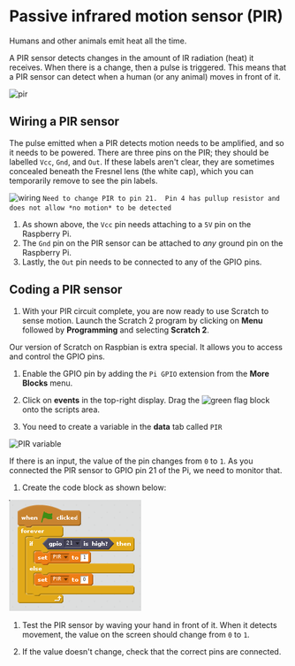 # Passive infrared motion sensor (PIR)

Humans and other animals emit heat all the time.

A PIR sensor detects changes in the amount of IR radiation (heat) it receives. When there is a change, then a pulse is triggered. This means that a PIR sensor can detect when a human (or any animal) moves in front of it.

![pir](images/pir_module.png)

## Wiring a PIR sensor

The pulse emitted when a PIR detects motion needs to be amplified, and so it needs to be powered. There are three pins on the PIR; they should be labelled `Vcc`, `Gnd`, and `Out`. If these labels aren't clear, they are sometimes concealed beneath the Fresnel lens (the white cap), which you can temporarily remove to see the pin labels.

![wiring](images/pir_wiring.png)
`Need to change PIR to pin 21.  Pin 4 has pullup resistor and does not allow *no motion* to be detected`

1. As shown above, the `Vcc` pin needs attaching to a `5V` pin on the Raspberry Pi.
1. The `Gnd` pin on the PIR sensor can be attached to *any* ground pin on the Raspberry Pi.
1. Lastly, the `Out` pin needs to be connected to any of the GPIO pins.

## Coding a PIR sensor

1.  With your PIR circuit complete, you are now ready to use Scratch to sense motion. Launch the Scratch 2 program by clicking on **Menu** followed by **Programming** and selecting **Scratch 2**.

 Our version of Scratch on Raspbian is extra special. It allows you to access and control the GPIO pins.

 1. Enable the GPIO pin by adding the `Pi GPIO` extension from the **More Blocks** menu.

1.  Click on **events** in the top-right display. Drag the ![green flag](images/green_flag.png) block onto the scripts area.

1. You need to create a variable in the **data** tab called `PIR`

  ![PIR variable](images/pir-variable)

If there is an input, the value of the pin changes from `0` to `1`. As you connected the PIR sensor to GPIO pin 21 of the Pi, we need to monitor that.

1. Create the code block as shown below:

  ![Scratch sensing blocks](images/sensing-blocks.png)

1. Test the PIR sensor by waving your hand in front of it. When it detects movement, the value on the screen should change from `0` to `1`.

1. If the value doesn't change, check that the correct pins are connected.
